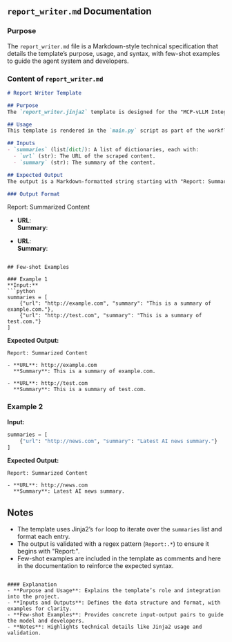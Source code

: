 ## `report_writer.md` Documentation

### Purpose
The `report_writer.md` file is a Markdown-style technical specification that details the template’s purpose, usage, and syntax, with few-shot examples to guide the agent system and developers.

### Content of `report_writer.md`

```markdown
# Report Writer Template

## Purpose
The `report_writer.jinja2` template is designed for the "MCP-vLLM Integration" project. It prompts the model to generate a structured report from a list of summaries, each associated with a URL. The output is formatted as a Markdown list for readability and easy rendering.

## Usage
This template is rendered in the `main.py` script as part of the workflow to process summaries from the scraping pipeline. It uses Jinja2 with the `summaries` variable, a list of dictionaries containing `url` and `summary` keys.

## Inputs
- `summaries` (list[dict]): A list of dictionaries, each with:
  - `url` (str): The URL of the scraped content.
  - `summary` (str): The summary of the content.

## Expected Output
The output is a Markdown-formatted string starting with "Report: Summarized Content" followed by a list of URLs and summaries.

### Output Format
```
Report: Summarized Content

- **URL**: <url>  
  **Summary**: <summary>

- **URL**: <url>  
  **Summary**: <summary>
```

## Few-shot Examples

### Example 1
**Input:**
```python
summaries = [
    {"url": "http://example.com", "summary": "This is a summary of example.com."},
    {"url": "http://test.com", "summary": "This is a summary of test.com."}
]
```

**Expected Output:**
```
Report: Summarized Content

- **URL**: http://example.com  
  **Summary**: This is a summary of example.com.

- **URL**: http://test.com  
  **Summary**: This is a summary of test.com.
```

### Example 2
**Input:**
```python
summaries = [
    {"url": "http://news.com", "summary": "Latest AI news summary."}
]
```

**Expected Output:**
```
Report: Summarized Content

- **URL**: http://news.com  
  **Summary**: Latest AI news summary.
```

## Notes
- The template uses Jinja2’s `for` loop to iterate over the `summaries` list and format each entry.
- The output is validated with a regex pattern (`Report:.*`) to ensure it begins with "Report:".
- Few-shot examples are included in the template as comments and here in the documentation to reinforce the expected syntax.
```

#### Explanation
- **Purpose and Usage**: Explains the template’s role and integration into the project.
- **Inputs and Outputs**: Defines the data structure and format, with examples for clarity.
- **Few-shot Examples**: Provides concrete input-output pairs to guide the model and developers.
- **Notes**: Highlights technical details like Jinja2 usage and validation.
